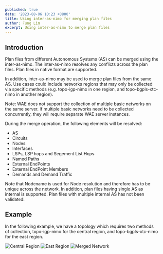 ```yaml
---
published: true
date: '2023-08-06 10:23 +0800'
title: Using inter-as-nimo for merging plan files
author: Fung Lim
excerpt: Using inter-as-nimo to merge plan files
---
```

## Introduction

Plan files from different Autonomous Systems (AS) can be merged using the inter-as-nimo. The inter-as-nimo resolves any conflicts across the plan files. Plan files in native format are supported.

In addition, inter-as-nimo may be used to merge plan files from the same AS. Use cases could include networks regions that may only be collected via specific methods (e.g. topo-igp-nimo in one region, and topo-bgpls-xtc-nimo in another region). 

Note: WAE does not support the collection of multiple basic networks on the same server. If multiple basic networks need to be collected concurrently, they will require separate WAE server instances.

During the merge operation, the following elements will be resolved:

- AS
- Circuits
- Nodes
- Interfaces
- LSPs, LSP hops and Segement List Hops
- Named Paths
- External EndPoints
- External EndPoint Members
- Demands and Demand Traffic

Note that Nodename is used for Node resolution and therefore has to be unique across the network. In addition, plan files having single AS as internal is supported. Plan files with multiple internal AS has not been validated.

## Example

In the following example, we have a topology which requires two methods of collection, topo-igp-nimo for the central region, and topo-bgpls-xtc-nimo for the east region.

![Central Region]({{site.baseurl}}/images/using-inter-as-nimo-01.png)
![East Region]({{site.baseurl}}/images/using-inter-as-nimo-02.png)
![Merged Network]({{site.baseurl}}/images/using-inter-as-nimo-03.png)



